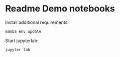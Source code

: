 # Readme Demo notebooks

Install additional requirements:

```
mamba env update
```

Start jupyterlab:

```
jupyter lab
```
